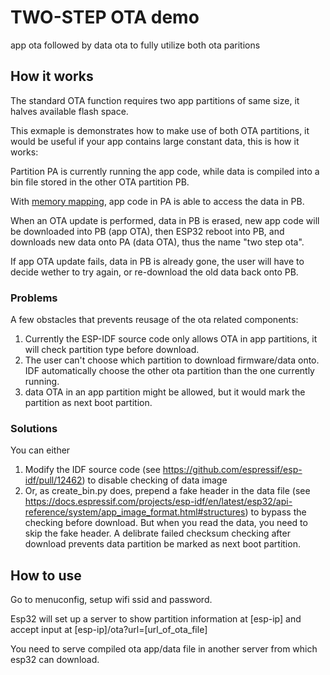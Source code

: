 # TWO-STEP OTA demo

app ota followed by data ota to fully utilize both ota paritions

## How it works

The standard OTA function requires two app partitions of same size, it halves available flash space.

This exmaple is demonstrates how to make use of both OTA partitions, it would be useful if your app contains large constant data, this is how it works:

Partition PA is currently running the app code, while data is compiled into a bin file stored in the other OTA partition PB.

With [memory mapping](https://github.com/espressif/esp-idf/tree/master/examples/storage/partition_api/partition_mmap), app code in PA is able to access the data in PB.

When an OTA update is performed, data in PB is erased, new app code will be downloaded into PB (app OTA), then ESP32 reboot into PB, and downloads new data onto PA (data OTA), thus the name "two step ota".

If app OTA update fails, data in PB is already gone, the user will have to decide wether to try again, or re-download the old data back onto PB.

### Problems

A few obstacles that prevents reusage of the ota related components:

1. Currently the ESP-IDF source code only allows OTA in app partitions, it will check partition type before download.
1. The user can't choose which partition to download firmware/data onto. IDF automatically choose the other ota partition than the one currently running.
1. data OTA in an app partition might be allowed, but it would mark the partition as next boot partition.   

### Solutions

You can either
1. Modify the IDF source code (see https://github.com/espressif/esp-idf/pull/12462) to disable checking of data image
1. Or, as create_bin.py does, prepend a fake header in the data file (see https://docs.espressif.com/projects/esp-idf/en/latest/esp32/api-reference/system/app_image_format.html#structures) to bypass the checking before download. But when you read the data, you need to skip the fake header. A delibrate failed checksum checking after download prevents data partition be marked as next boot partition.

## How to use

Go to menuconfig, setup wifi ssid and password.

Esp32 will set up a server to show partition information at [esp-ip] and accept input at [esp-ip]/ota?url=[url_of_ota_file]

You need to serve compiled ota app/data file in another server from which esp32 can download.